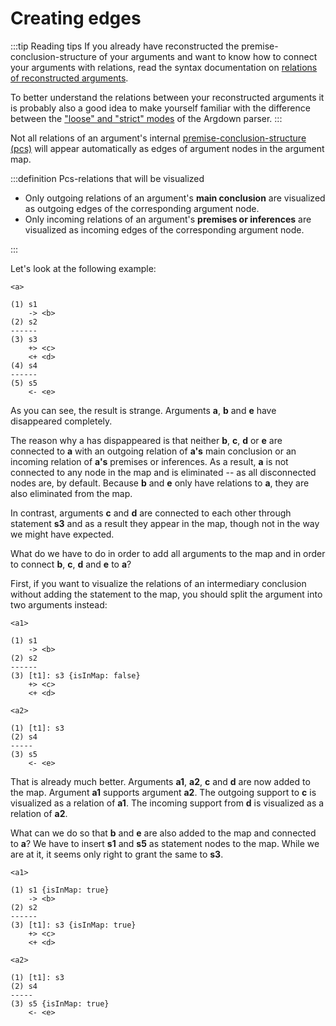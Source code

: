 # Creating edges

:::tip Reading tips
If you already have reconstructed the premise-conclusion-structure of your arguments and want to know how to connect your arguments with relations, read the syntax documentation on [relations of reconstructed arguments](/syntax/#relations-of-reconstructed-arguments).

To better understand the relations between your reconstructed arguments it is probably also a good idea to make yourself familiar with the difference between the ["loose" and "strict" modes](/syntax/#relations-between-statements) of the Argdown parser.
:::

Not all relations of an argument's internal [premise-conclusion-structure (pcs)](/syntax/#premise-conclusion-structures) will appear automatically as edges of argument nodes in the argument map.

:::definition Pcs-relations that will be visualized

- Only outgoing relations of an argument's __main conclusion__ are visualized as outgoing edges of the corresponding argument node.
- Only incoming relations of an argument's __premises or inferences__ are visualized as incoming edges of the corresponding argument node.

:::

Let's look at the following example:

```argdown
<a>

(1) s1
    -> <b>
(2) s2
------
(3) s3
    +> <c>
    <+ <d>
(4) s4
------
(5) s5
    <- <e>
```

As you can see, the result is strange. Arguments __a__, __b__ and __e__ have disappeared completely.

The reason why a has dispappeared is that neither __b__, __c__, __d__ or __e__ are connected to __a__ with an outgoing relation of __a's__ main conclusion or an incoming relation of __a's__ premises or inferences. As a result, __a__ is not connected to any node in the map and is eliminated -- as all disconnected nodes are, by default. Because __b__ and __e__ only have relations to __a__, they are also eliminated from the map.

In contrast, arguments __c__ and __d__ are connected to each other through statement __s3__ and as a result they appear in the map, though not in the way we might have expected.

What do we have to do in order to add all arguments to the map and in order to connect __b__, __c__, __d__ and __e__ to __a__?

First, if you want to visualize the relations of an intermediary conclusion without adding the statement to the map, you should split the argument into two arguments instead:

```argdown
<a1>

(1) s1
    -> <b>
(2) s2
------
(3) [t1]: s3 {isInMap: false}
    +> <c>
    <+ <d>

<a2>

(1) [t1]: s3
(2) s4
-----
(3) s5
    <- <e>
```

That is already much better. Arguments __a1__, __a2__, __c__ and __d__ are now added to the map. Argument __a1__ supports argument __a2__. The outgoing support to __c__ is visualized as a relation of __a1__. The incoming support from __d__ is visualized as a relation of __a2__.

What can we do so that __b__ and __e__ are also added to the map and connected to __a__? We have to insert __s1__ and __s5__ as statement nodes to the map. While we are at it, it seems only right to grant the same to __s3__.

```argdown
<a1>

(1) s1 {isInMap: true}
    -> <b>
(2) s2
------
(3) [t1]: s3 {isInMap: true}
    +> <c>
    <+ <d>

<a2>

(1) [t1]: s3
(2) s4
-----
(3) s5 {isInMap: true}
    <- <e>
```

